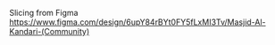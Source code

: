 Slicing from Figma 
https://www.figma.com/design/6upY84rBYt0FY5fLxMI3Tv/Masjid-Al-Kandari-(Community)
